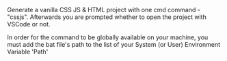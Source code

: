 Generate a vanilla CSS JS & HTML project with one cmd command - "cssjs".
Afterwards you are prompted whether to open the project with VSCode or not.

In order for the command to be globally available on your machine,
you must add the bat file's path to the list of your System (or User) Environment Variable 'Path'
